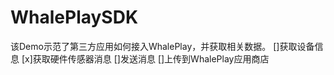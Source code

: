 # WhalePlaySDK

该Demo示范了第三方应用如何接入WhalePlay，并获取相关数据。
[]获取设备信息
[x]获取硬件传感器消息
[]发送消息
[]上传到WhalePlay应用商店
